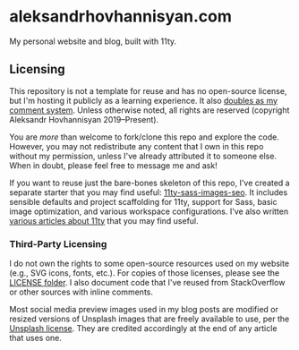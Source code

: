 # aleksandrhovhannisyan.com

My personal website and blog, built with 11ty.

## Licensing

This repository is not a template for reuse and has no open-source license, but I'm hosting it publicly as a learning experience. It also [doubles as my comment system](https://www.aleksandrhovhannisyan.com/blog/static-site-comments-github-issues/). Unless otherwise noted, all rights are reserved (copyright Aleksandr Hovhannisyan 2019–Present).

You are *more* than welcome to fork/clone this repo and explore the code. However, you may not redistribute any content that I own in this repo without my permission, unless I've already attributed it to someone else. When in doubt, please feel free to message me and ask!

If you want to reuse just the bare-bones skeleton of this repo, I've created a separate starter that you may find useful: [11ty-sass-images-seo](https://github.com/AleksandrHovhannisyan/11ty-sass-images-seo). It includes sensible defaults and project scaffolding for 11ty, support for Sass, basic image optimization, and various workspace configurations. I've also written [various articles about 11ty](https://www.aleksandrhovhannisyan.com/tags/11ty/) that you may find useful.

### Third-Party Licensing

I do not own the rights to some open-source resources used on my website (e.g., SVG icons, fonts, etc.). For copies of those licenses, please see the [LICENSE folder](/src/_licenses/). I also document code that I've reused from StackOverflow or other sources with inline comments.

Most social media preview images used in my blog posts are modified or resized versions of Unsplash images that are freely available to use, per the [Unsplash license](https://unsplash.com/license). They are credited accordingly at the end of any article that uses one.
